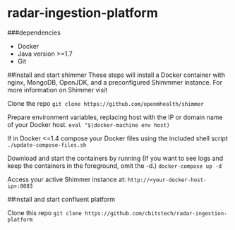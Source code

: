 # radar-ingestion-platform

###dependencies
- Docker
- Java version >=1.7
- Git

##install and start shimmer
These steps will install a Docker container with nginx, MongoDB, OpenJDK, and a preconfigured Shimmmer instance.
For more information on Shimmer visit

Clone the repo
`git clone https://github.com/openmhealth/shimmer`

Prepare environment variables, replacing host with the IP or domain name of your Docker host.
`eval "$(docker-machine env host)`

If in Docker <=1.4 compose your Docker files using the included shell script
`./update-compose-files.sh`

Download and start the containers by running (If you want to see logs and keep the containers in the foreground, omit the -d.)
`docker-compose up -d`

Access your active Shimmer instance at:
`http://<your-docker-host-ip>:8083`

##install and start confluent platform

Clone this repo
`git clone https://github.com/cbitstech/radar-ingestion-platform`




